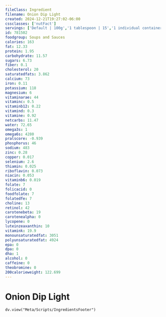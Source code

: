 ```yaml
---
fileClass: Ingredient
filename: Onion Dip Light
created: 2024-12-21T19:27:02-06:00
cssclasses: ['nutFact']
servings: ['Default | 100g','1 tablespoon | 15','1 individual container | 70']
id: 781502
foodgroup: Soups and Sauces
calories: 163
fat: 12.33
protein: 1.95
carbohydrate: 11.57
sugars: 6.73
fiber: 0.1
cholesterol: 20
saturatedfats: 3.862
calcium: 73
iron: 0.11
potassium: 118
magnesium: 6
vitaminarae: 44
vitaminc: 0.5
vitaminb12: 0.22
vitamind: 0.3
vitamine: 0.92
netcarbs: 11.47
water: 72.65
omega3s: 1
omega6s: 4280
pralscore: -0.939
phosphorus: 46
sodium: 483
zinc: 0.28
copper: 0.017
selenium: 2.6
thiamin: 0.025
riboflavin: 0.073
niacin: 0.053
vitaminb6: 0.019
folate: 7
folicacid: 0
foodfolate: 7
folatedfe: 7
choline: 13
retinol: 42
carotenebeta: 19
carotenealpha: 0
lycopene: 0
luteinzeaxanthin: 10
vitamink: 19.9
monounsaturatedfat: 3051
polyunsaturatedfat: 4924
epa: 0
dpa: 0
dha: 1
alcohol: 0
caffeine: 0
theobromine: 0
200calorieweight: 122.699
---
```


# Onion Dip Light

```dataviewjs
dv.view("Meta/Scripts/IngredientsFooter")
```